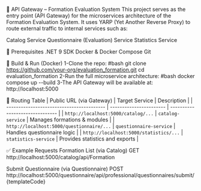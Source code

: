 📡 API Gateway – Formation Evaluation System
This project serves as the entry point (API Gateway) for the microservices architecture of the Formation Evaluation System. It uses YARP (Yet Another Reverse Proxy) to route external traffic to internal services such as:

Catalog Service
Questionnaire (Evaluation) Service
Statistics Service

🚀 Prerequisites
.NET 9 SDK
Docker & Docker Compose
Git

🧱 Build & Run (Docker)
1-Clone the repo:
#bash
git clone https://github.com/your-org/evaluation_formation.git
cd evaluation_formation
2-Run the full microservice architecture:
#bash
docker compose up --build
3-The API Gateway will be available at: http://localhost:5000

🔀 Routing Table
| Public URL (via Gateway)                  | Target Service          | Description                     |
| ----------------------------------------- | ----------------------- | ------------------------------- |
| `http://localhost:5000/catalog/...`       | `catalog-service`       | Manages formations & modules    |
| `http://localhost:5000/questionnaire/...` | `questionnaire-service` | Handles questionnaire logic     |
| `http://localhost:5000/statistics/...`    | `statistics-service`    | Provides statistics and exports |


✅ Example Requests
Formation List (via Catalog)
GET http://localhost:5000/catalog/api/Formation

Submit Questionnaire (via Questionnaire)
POST http://localhost:5000/questionnaire/api/professional/questionnaires/submit/{templateCode}

